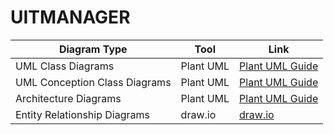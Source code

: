 # UITMANAGER
| Diagram Type                         | Tool                        | Link                                               |
|--------------------------------------|-----------------------------|----------------------------------------------------|
| UML Class Diagrams                   | Plant UML                   | [Plant UML Guide](https://pdf.plantuml.net/1.2020.22/PlantUML_Language_Reference_Guide_en.pdf) |
| UML Conception Class Diagrams        | Plant UML                   | [Plant UML Guide](https://pdf.plantuml.net/1.2020.22/PlantUML_Language_Reference_Guide_en.pdf) |
| Architecture Diagrams                | Plant UML                   | [Plant UML Guide](https://pdf.plantuml.net/1.2020.22/PlantUML_Language_Reference_Guide_en.pdf) |
| Entity Relationship Diagrams         | draw.io                     | [draw.io](https://app.diagrams.net/)               |


